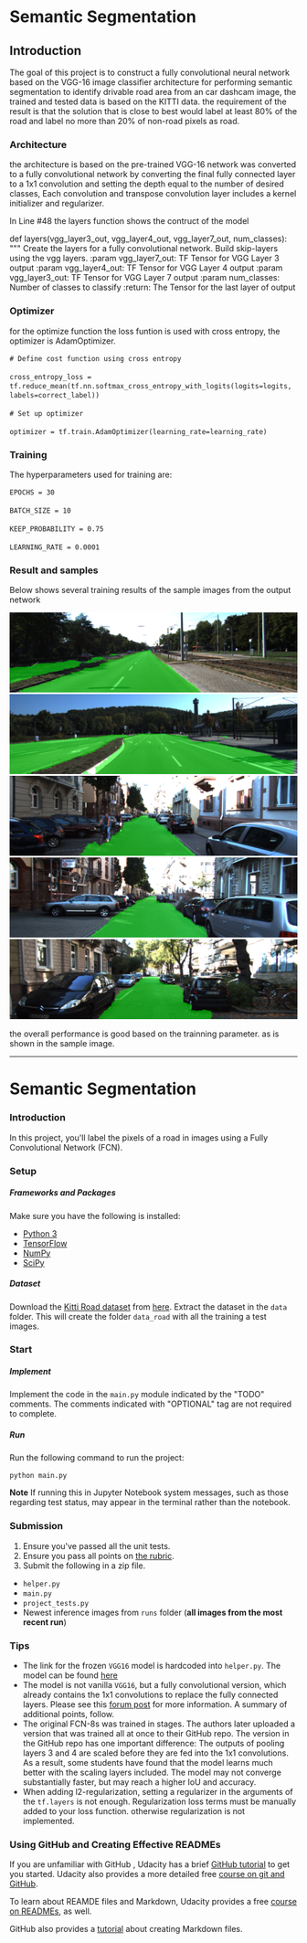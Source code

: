 # Semantic Segmentation

## Introduction

The goal of this project is to construct a fully convolutional neural network based on the VGG-16 image classifier architecture for performing semantic segmentation to identify drivable road area from an car dashcam image, the trained and tested data is based on the KITTI data. the requirement of the result is that the solution that is close to best would label at least 80% of the road and label no more than 20% of non-road pixels as road.

### Architecture

the architecture is based on the pre-trained VGG-16 network was converted to a fully convolutional network by converting the final fully connected layer to a 1x1 convolution and setting the depth equal to the number of desired classes, Each convolution and transpose convolution layer includes a kernel initializer and regularizer.

In Line #48 the layers function shows the contruct of the model

def layers(vgg_layer3_out, vgg_layer4_out, vgg_layer7_out, num_classes):
    """
    Create the layers for a fully convolutional network.  Build skip-layers using the vgg layers.
    :param vgg_layer7_out: TF Tensor for VGG Layer 3 output
    :param vgg_layer4_out: TF Tensor for VGG Layer 4 output
    :param vgg_layer3_out: TF Tensor for VGG Layer 7 output
    :param num_classes: Number of classes to classify
    :return: The Tensor for the last layer of output

### Optimizer

for the optimize function the loss funtion is used with cross entropy, the optimizer is AdamOptimizer.

    # Define cost function using cross entropy
    
    cross_entropy_loss = tf.reduce_mean(tf.nn.softmax_cross_entropy_with_logits(logits=logits, labels=correct_label))
    
    # Set up optimizer
    
    optimizer = tf.train.AdamOptimizer(learning_rate=learning_rate)

### Training

The hyperparameters used for training are:

    EPOCHS = 30

    BATCH_SIZE = 10

    KEEP_PROBABILITY = 0.75

    LEARNING_RATE = 0.0001

### Result and samples

Below shows several training results of the sample images from the output network

![sample_1](./runs/1521460141.2050824/um_000001.png)
![sample_2](./runs/1521460141.2050824/umm_000085.png)
![sample_3](./runs/1521460141.2050824/uu_000093.png)
![sample_4](./runs/1521460141.2050824/uu_000094.png)
![sample_5](./runs/1521460141.2050824/uu_000099.png)


the overall performance is good based on the trainning parameter. as is shown in the sample image. 

---

# Semantic Segmentation
### Introduction
In this project, you'll label the pixels of a road in images using a Fully Convolutional Network (FCN).

### Setup
##### Frameworks and Packages
Make sure you have the following is installed:
 - [Python 3](https://www.python.org/)
 - [TensorFlow](https://www.tensorflow.org/)
 - [NumPy](http://www.numpy.org/)
 - [SciPy](https://www.scipy.org/)
##### Dataset
Download the [Kitti Road dataset](http://www.cvlibs.net/datasets/kitti/eval_road.php) from [here](http://www.cvlibs.net/download.php?file=data_road.zip).  Extract the dataset in the `data` folder.  This will create the folder `data_road` with all the training a test images.

### Start
##### Implement
Implement the code in the `main.py` module indicated by the "TODO" comments.
The comments indicated with "OPTIONAL" tag are not required to complete.
##### Run
Run the following command to run the project:
```
python main.py
```
**Note** If running this in Jupyter Notebook system messages, such as those regarding test status, may appear in the terminal rather than the notebook.

### Submission
1. Ensure you've passed all the unit tests.
2. Ensure you pass all points on [the rubric](https://review.udacity.com/#!/rubrics/989/view).
3. Submit the following in a zip file.
 - `helper.py`
 - `main.py`
 - `project_tests.py`
 - Newest inference images from `runs` folder  (**all images from the most recent run**)
 
 ### Tips
- The link for the frozen `VGG16` model is hardcoded into `helper.py`.  The model can be found [here](https://s3-us-west-1.amazonaws.com/udacity-selfdrivingcar/vgg.zip)
- The model is not vanilla `VGG16`, but a fully convolutional version, which already contains the 1x1 convolutions to replace the fully connected layers. Please see this [forum post](https://discussions.udacity.com/t/here-is-some-advice-and-clarifications-about-the-semantic-segmentation-project/403100/8?u=subodh.malgonde) for more information.  A summary of additional points, follow. 
- The original FCN-8s was trained in stages. The authors later uploaded a version that was trained all at once to their GitHub repo.  The version in the GitHub repo has one important difference: The outputs of pooling layers 3 and 4 are scaled before they are fed into the 1x1 convolutions.  As a result, some students have found that the model learns much better with the scaling layers included. The model may not converge substantially faster, but may reach a higher IoU and accuracy. 
- When adding l2-regularization, setting a regularizer in the arguments of the `tf.layers` is not enough. Regularization loss terms must be manually added to your loss function. otherwise regularization is not implemented.
 
### Using GitHub and Creating Effective READMEs
If you are unfamiliar with GitHub , Udacity has a brief [GitHub tutorial](http://blog.udacity.com/2015/06/a-beginners-git-github-tutorial.html) to get you started. Udacity also provides a more detailed free [course on git and GitHub](https://www.udacity.com/course/how-to-use-git-and-github--ud775).

To learn about REAMDE files and Markdown, Udacity provides a free [course on READMEs](https://www.udacity.com/courses/ud777), as well. 

GitHub also provides a [tutorial](https://guides.github.com/features/mastering-markdown/) about creating Markdown files.
